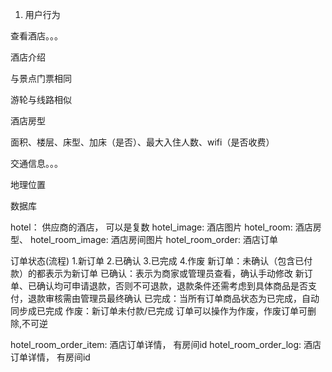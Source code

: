 1. 用户行为

查看酒店。。。

酒店介绍

  与景点门票相同


游轮与线路相似

酒店房型

  面积、楼层、床型、加床（是否）、最大入住人数、wifi（是否收费） 

交通信息。。。

  地理位置

数据库

hotel： 供应商的酒店， 可以是复数
hotel_image: 酒店图片
hotel_room: 酒店房型、
hotel_room_image: 酒店房间图片
hotel_room_order: 酒店订单

订单状态(流程)
1.新订单 2.已确认 3.已完成 4.作废
新订单：未确认（包含已付款）的都表示为新订单
已确认：表示为商家或管理员查看，确认手动修改
新订单、已确认均可申请退款，否则不可退款，退款条件还需考虑到具体商品是否支付，退款审核需由管理员最终确认
已完成：当所有订单商品状态为已完成，自动同步成已完成
作废：新订单未付款/已完成 订单可以操作为作废，作废订单可删除,不可逆

hotel_room_order_item: 酒店订单详情， 有房间id
hotel_room_order_log: 酒店订单详情， 有房间id